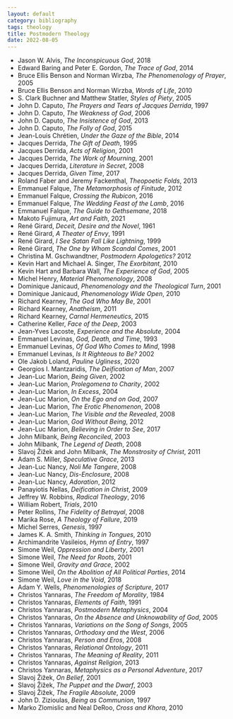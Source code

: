 ```yaml
---
layout: default
category: bibliography
tags: theology
title: Postmodern Theology
date: 2022-08-05
---
```


* Jason W. Alvis, *The Inconspicuous God*, 2018
* Edward Baring and Peter E. Gordon, *The Trace of God*, 2014
* Bruce Ellis Benson and Norman Wirzba, *The Phenomenology of Prayer*, 2005
* Bruce Ellis Benson and Norman Wirzba, *Words of Life*, 2010
* S. Clark Buchner and Matthew Statler, *Styles of Piety*, 2005
* John D. Caputo, *The Prayers and Tears of Jacques Derrida*, 1997
* John D. Caputo, *The Weakness of God*, 2006
* John D. Caputo, *The Insistence of God*, 2013
* John D. Caputo, *The Folly of God*, 2015
* Jean-Louis Chrétien, *Under the Gaze of the Bible*, 2014
* Jacques Derrida, *The Gift of Death*, 1995
* Jacques Derrida, *Acts of Religion*, 2001
* Jacques Derrida, *The Work of Mourning*, 2001
* Jacques Derrida, *Literature in Secret*, 2008
* Jacques Derrida, *Given Time*, 2017
* Roland Faber and Jeremy Fackenthal, *Theopoetic Folds*, 2013
* Emmanuel Falque, *The Metamorphosis of Finitude*, 2012
* Emmanuel Falque, *Crossing the Rubicon*, 2016
* Emmanuel Falque, *The Wedding Feast of the Lamb*, 2016
* Emmanuel Falque, *The Guide to Gethsemane*, 2018
* Makoto Fujimura, *Art and Faith*, 2021
* René Girard, *Deceit, Desire and the Novel*, 1961
* René Girard, *A Theater of Envy*, 1991
* René Girard, *I See Satan Fall Like Lightning*, 1999
* René Girard, *The One by Whom Scandal Comes*, 2001
* Christina M. Gschwandtner, *Postmodern Apologetics?* 2012
* Kevin Hart and Michael A. Singer, *The Exorbitant*, 2010
* Kevin Hart and Barbara Wall, *The Experience of God*, 2005
* Michel Henry, *Material Phenomenology*, 2008
* Dominique Janicaud, *Phenomenology and the Theological Turn*, 2001
* Dominique Janicaud, *Phenomenology Wide Open*, 2010
* Richard Kearney, *The God Who May Be*, 2001
* Richard Kearney, *Anatheism*, 2011
* Richard Kearney, *Carnal Hermeneutics*, 2015
* Catherine Keller, *Face of the Deep*, 2003
* Jean-Yves Lacoste, *Experience and the Absolute*, 2004
* Emmanuel Levinas, *God, Death, and Time*, 1993
* Emmanuel Levinas, *Of God Who Comes to Mind*, 1998
* Emmanuel Levinas, *Is It Righteous to Be?*  2002
* Ole Jakob Loland, *Pauline Ugliness*, 2020
* Georgios I. Mantzaridis, *The Deification of Man*, 2007
* Jean-Luc Marion, *Being Given*, 2002
* Jean-Luc Marion, *Prolegomena to Charity*, 2002
* Jean-Luc Marion, *In Excess*, 2004
* Jean-Luc Marion, *On the Ego and on God*, 2007
* Jean-Luc Marion, *The Erotic Phenomenon*, 2008
* Jean-Luc Marion, *The Visible and the Revealed*, 2008
* Jean-Luc Marion, *God Without Being*, 2012
* Jean-Luc Marion, *Believing in Order to See*, 2017
* John Milbank, *Being Reconciled*, 2003
* John Milbank, *The Legend of Death*, 2008
* Slavoj Žižek and John Milbank, *The Monstrosity of Christ*, 2011
* Adam S. Miller, *Speculative Grace*, 2013
* Jean-Luc Nancy, *Noli Me Tangere*, 2008
* Jean-Luc Nancy, *Dis-Enclosure*, 2008
* Jean-Luc Nancy, *Adoration*, 2012
* Panayiotis Nellas, *Deification in Christ*, 2009
* Jeffrey W. Robbins, *Radical Theology*, 2016
* William Robert, *Trials*, 2010
* Peter Rollins, *The Fidelity of Betrayal*, 2008
* Marika Rose, *A Theology of Failure*, 2019
* Michel Serres, *Genesis*, 1997
* James K. A. Smith, *Thinking in Tongues*, 2010
* Archimandrite Vasileios, *Hymn of Entry*, 1997
* Simone Weil, *Oppression and Liberty*, 2001
* Simone Weil, *The Need for Roots*, 2001
* Simone Weil, *Gravity and Grace*, 2002
* Simone Weil, *On the Abolition of All Political Parties*, 2014
* Simone Weil, *Love in the Void*, 2018
* Adam Y. Wells, *Phenomenologies of Scripture*, 2017
* Christos Yannaras, *The Freedom of Morality*, 1984
* Christos Yannaras, *Elements of Faith*, 1991
* Christos Yannaras, *Postmodern Metaphysics*, 2004
* Christos Yannaras, *On the Absence and Unknowability of God*, 2005
* Christos Yannaras, *Variations on the Song of Songs*, 2005
* Christos Yannaras, *Orthodoxy and the West*, 2006
* Christos Yannaras, *Person and Eros*, 2008
* Christos Yannaras, *Relational Ontology*, 2011
* Christos Yannaras, *The Meaning of Reality*, 2011
* Christos Yannaras, *Against Religion*, 2013
* Christos Yannaras, *Metaphysics as a Personal Adventure*, 2017
* Slavoj Žižek, *On Belief*, 2001
* Slavoj Žižek, *The Puppet and the Dwarf*, 2003
* Slavoj Žižek, *The Fragile Absolute*, 2009
* John D. Zizioulas, *Being as Communion*, 1997
* Marko Zlomislic and Neal DeRoo, *Cross and Khora*, 2010
